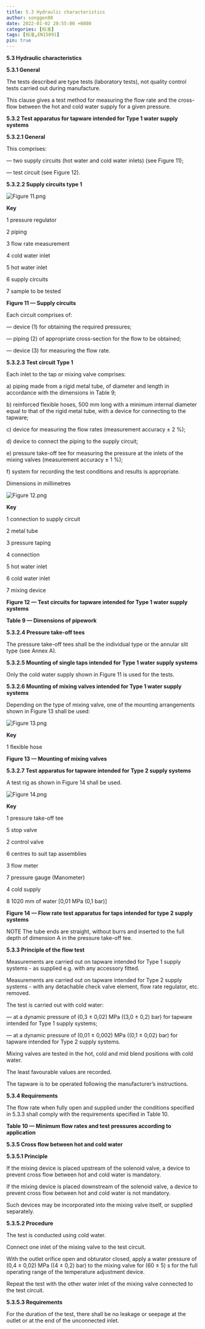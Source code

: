 ```yaml
---
title: 5.3 Hydraulic characteristics
author: songgen80
date: 2022-01-02 20:55:00 +0800
categories: [标准]
tags: [标准,EN15091]
pin: true
---
```


**5.3 Hydraulic characteristics**

**5.3.1 General**

The tests described are type tests (laboratory tests), not quality control tests carried out during manufacture.

This clause gives a test method for measuring the flow rate and the cross-flow between the hot and cold water supply for a given pressure.

**5.3.2 Test apparatus for tapware intended for Type 1 water supply systems**

**5.3.2.1  General**

This comprises:

— two supply circuits (hot water and cold water inlets) (see Figure 11);

— test circuit (see Figure 12).

**5.3.2.2  Supply circuits type 1**

![Figure 11.png](https://s2.loli.net/2022/07/01/rRq12xIlFy5Ep4A.png)

**Key**

1 pressure regulator

2 piping

3 flow rate measurement

4 cold water inlet

5 hot water inlet

6 supply circuits

7 sample to be tested

**Figure 11 — Supply circuits**

Each circuit comprises of:

— device (1) for obtaining the required pressures;

— piping (2) of appropriate cross-section for the flow to be obtained;

— device (3) for measuring the flow rate.

**5.3.2.3 Test circuit Type 1**

Each inlet to the tap or mixing valve comprises:

a) piping made from a rigid metal tube, of diameter and length in accordance with the dimensions in Table 9; 

b) reinforced flexible hoses, 500 mm long with a minimum internal diameter equal to that of the rigid metal tube, with a device for connecting to the tapware;

c) device for measuring the flow rates (measurement accuracy ± 2 %);

d) device to connect the piping to the supply circuit;

e) pressure take-off tee for measuring the pressure at the inlets of the mixing valves (measurement accuracy ± 1 %);

f) system for recording the test conditions and results is appropriate.

Dimensions in millimetres

![Figure 12.png](https://s2.loli.net/2022/07/01/w721X4n6CMkrLRD.png)

**Key**

1 connection to supply circuit

2 metal tube

3 pressure taping

4 connection

5 hot water inlet

6 cold water inlet

7 mixing device

**Figure 12 — Test circuits for tapware intended for Type 1 water supply systems**

**Table 9 — Dimensions of pipework**



**5.3.2.4 Pressure take-off tees**

The pressure take-off tees shall be the individual type or the annular slit type (see Annex A).

**5.3.2.5  Mounting of single taps intended for Type 1 water supply systems**

Only the cold water supply shown in Figure 11 is used for the tests.

**5.3.2.6  Mounting of mixing valves intended for Type 1 water supply systems**

Depending on the type of mixing valve, one of the mounting arrangements shown in Figure 13 shall be used:

![Figure 13.png](https://s2.loli.net/2022/07/01/9B4YCWoVeUgtLfJ.png)

**Key**

1 flexible hose

**Figure 13 — Mounting of mixing valves**

**5.3.2.7 Test apparatus for tapware intended for Type 2 supply systems**

A test rig as shown in Figure 14 shall be used.

![Figure 14.png](https://s2.loli.net/2022/07/01/UetL5ql9ZrduaSY.png)

**Key**

1 pressure take-off tee 

5 stop valve

2 control valve 

6 centres to suit tap assemblies

3 flow meter 

7 pressure gauge (Manometer)

4 cold supply 

8 1020 mm of water [0,01 MPa (0,1 bar)]

**Figure 14 — Flow rate test apparatus for taps intended for type 2 supply systems**

NOTE      The tube ends are straight, without burrs and inserted to the full depth of dimension A in the pressure take-off tee.

**5.3.3 Principle of the flow test**

Measurements are carried out on tapware intended for Type 1 supply systems - as supplied e.g. with any accessory fitted.

Measurements are carried out on tapware intended for Type 2 supply systems - with any detachable check valve element, flow rate regulator, etc. removed.

The test is carried out with cold water:

— at a dynamic pressure of (0,3 ± 0,02) MPa ((3,0 ± 0,2) bar) for tapware intended for Type 1 supply systems;

— at a dynamic pressure of (0,01 ± 0,002) MPa ((0,1 ± 0,02) bar) for tapware intended for Type 2 supply systems. 

Mixing valves are tested in the hot, cold and mid blend positions with cold water.

The least favourable values are recorded.

The tapware is to be operated following the manufacturer’s instructions.



**5.3.4 Requirements**

The flow rate when fully open and supplied under the conditions specified in 5.3.3 shall comply with the requirements specified in Table 10.

**Table 10 — Minimum flow rates and test pressures according to application**





**5.3.5 Cross flow between hot and cold water**

**5.3.5.1  Principle**

If the mixing device is placed upstream of the solenoid valve, a device to prevent cross flow between hot and cold water is mandatory.

If the mixing device is placed downstream of the solenoid valve, a device to prevent cross flow between hot and cold water is not mandatory.

Such devices may be incorporated into the mixing valve itself, or supplied separately.

**5.3.5.2  Procedure**

The test is conducted using cold water.

Connect one inlet of the mixing valve to the test circuit.

With the outlet orifice open and obturator closed, apply a water pressure of (0,4 ± 0,02) MPa ((4 ± 0,2) bar) to the mixing valve for (60 ± 5) s for the full operating range of the temperature adjustment device.

Repeat the test with the other water inlet of the mixing valve connected to the test circuit.

**5.3.5.3  Requirements**

For the duration of the test, there shall be no leakage or seepage at the outlet or at the end of the unconnected inlet.
